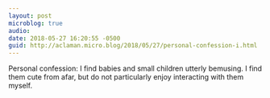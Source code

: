 ```yaml
---
layout: post
microblog: true
audio: 
date: 2018-05-27 16:20:55 -0500
guid: http://aclaman.micro.blog/2018/05/27/personal-confession-i.html
---
```

Personal confession: I find babies and small children utterly bemusing. I find them cute from afar, but do not particularly enjoy interacting with them myself.
